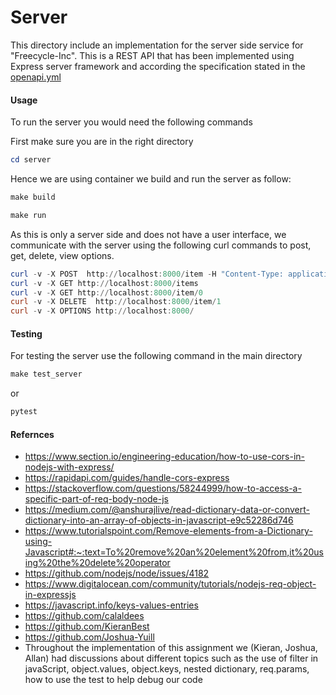 Server
======
This directory include an implementation for the server side service for "Freecycle-Inc". This is a REST API that has been implemented using Express server framework and according the specification stated in the [openapi.yml](https://github.com/Reem-313/frameworks_and_languages_module/blob/main/openapi.yml)

#### Usage
To run the server you would need the following commands

First make sure you are in the right directory
``` powershell
cd server
```
Hence we are using container we build and run the server as follow:
``` powershell
make build
```
``` powershell
make run
```
As this is only a server side and does not have a user interface, we communicate with the server using the following curl commands to post, get, delete, view options.

``` powershell
curl -v -X POST  http://localhost:8000/item -H "Content-Type: application/json" -d '{"user_id": "user1234", "keywords": [ "hammer", "nails", "tools"],   "description": "A hammer and nails set",  "image": "https://placekitten.com/200/300",   "lat": 51.2798438,"lon": 1.0830275 }'
curl -v -X GET http://localhost:8000/items
curl -v -X GET http://localhost:8000/item/0
curl -v -X DELETE  http://localhost:8000/item/1
curl -v -X OPTIONS http://localhost:8000/
```
#### Testing
For testing the server use the following command in the main directory
``` powershell
make test_server
```
or 
``` powershell
pytest
```

#### Refernces
* https://www.section.io/engineering-education/how-to-use-cors-in-nodejs-with-express/
* https://rapidapi.com/guides/handle-cors-express
* https://stackoverflow.com/questions/58244999/how-to-access-a-specific-part-of-req-body-node-js
* https://medium.com/@anshurajlive/read-dictionary-data-or-convert-dictionary-into-an-array-of-objects-in-javascript-e9c52286d746
* https://www.tutorialspoint.com/Remove-elements-from-a-Dictionary-using-Javascript#:~:text=To%20remove%20an%20element%20from,it%20using%20the%20delete%20operator
* https://github.com/nodejs/node/issues/4182
* https://www.digitalocean.com/community/tutorials/nodejs-req-object-in-expressjs
* https://javascript.info/keys-values-entries
* https://github.com/calaldees
* https://github.com/KieranBest
* https://github.com/Joshua-Yuill
* Throughout the implementation of this assignment we (Kieran, Joshua, Allan) had discussions about different topics such as the use of filter in javaScript, object.values, object.keys, nested dictionary, req.params, how to use the test to help debug our code
